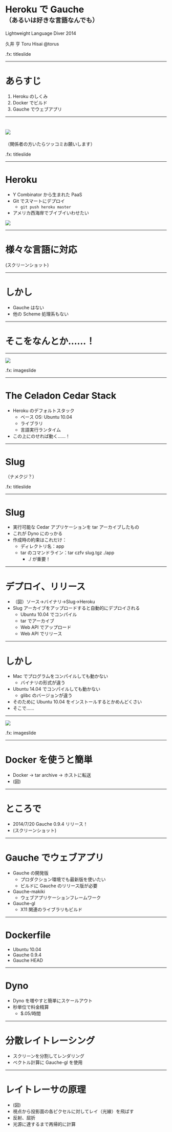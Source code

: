 # Heroku で Gauche<br/><small><small>（あるいは好きな言語なんでも）</small></small>

Lightweight Language Diver 2014

久井 亨 Toru Hisai @torus

.fx: titleslide

---

# あらすじ

1.  Heroku のしくみ
2.  Docker でビルド
3.  Gauche でウェブアプリ

---

# <img src="https://d1lpkba4w1baqt.cloudfront.net/heroku-logo-light-300x100.png" />

（関係者の方いたらツッコミお願いします）

.fx: titleslide

---

# Heroku

-   Y Combinator から生まれた PaaS
-   Git でスマートにデプロイ
    -   `git push heroku master`
-   アメリカ西海岸でブイブイいわせたい

<img src="http://upload.wikimedia.org/wikipedia/commons/1/16/Y-combinator-logo.gif"/>

---

# 様々な言語に対応
(スクリーンショット)

---

# しかし
-   Gauche はない
-   他の Scheme 処理系もない

---

# そこをなんとか……！

---

<img src="./Earth-crust-cutaway-heroku.svg" />

.fx: imageslide

---

# The Celadon Cedar Stack
-   Heroku のデフォルトスタック
    -   ベース OS: Ubuntu 10.04
    -   ライブラリ
    -   言語実行ランタイム
-   この上にのせれば動く……！

---

# Slug
（ナメクジ？）

.fx: titleslide

---

# Slug
-   実行可能な Cedar アプリケーションを tar アーカイブしたもの
-   これが Dyno にのっかる
-   作成時の約束はこれだけ：
    -   ディレクトリ名：app
    -   tar のコマンドライン：tar czfv slug.tgz ./app
        -   ./ が重要！

---

# デプロイ、リリース
-   （図）ソース→バイナリ→Slug→Heroku
-   Slug アーカイブをアップロードすると自動的にデプロイされる
    -   Ubuntu 10.04 でコンパイル
    -   tar でアーカイブ
    -   Web API でアップロード
    -   Web API でリリース

---

# しかし
-   Mac でプログラムをコンパイルしても動かない
    -   バイナリの形式が違う
-   Ubuntu 14.04 でコンパイルしても動かない
    -   glibc のバージョンが違う
-   そのために Ubuntu 10.04 をインストールするとかめんどくさい
-   そこで……

---

<img src="./large_v-trans.png" />

.fx: imageslide

---

# Docker を使うと簡単
-   Docker → tar archive → ホストに転送
-   (図)

---

# ところで
-   2014/7/20 Gauche 0.9.4 リリース！
-   (スクリーンショット)

---

# Gauche でウェブアプリ
-   Gauche の開発版
    -   プロダクション環境でも最新版を使いたい
    -   ビルドに Gauche のリリース版が必要
-   Gauche-makiki
    -   ウェブアプリケーションフレームワーク
-   Gauche-gl
    -   X11 関連のライブラリもビルド

---

# Dockerfile
-   Ubuntu 10.04
-   Gauche 0.9.4
-   Gauche HEAD

---

# Dyno
-   Dyno を増やすと簡単にスケールアウト
-   秒単位で料金精算
    -   $.05/時間

---

# 分散レイトレーシング
-   スクリーンを分割してレンダリング
-   ベクトル計算に Gauche-gl を使用

---

# レイトレーサの原理
-   (図)
-   視点から投影面の各ピクセルに対してレイ（光線）を飛ばす
-   反射、屈折
-   光源に達するまで再帰的に計算
